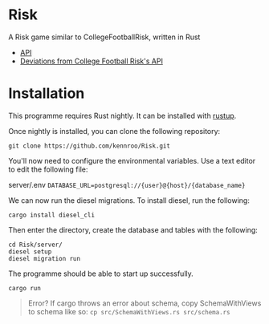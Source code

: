 # Risk
A Risk game similar to CollegeFootballRisk, written in Rust

- [API](/documentation/API.md)
- [Deviations from College Football Risk's API](/documentation/DEVIATIONS.md)

# Installation
This programme requires Rust nightly. It can be installed with [rustup](https://github.com/rust-lang/rustup#choosing-where-to-install).

Once nightly is installed, you can clone the following repository:

```git clone https://github.com/kennroo/Risk.git```

You'll now need to configure the environmental variables. Use a text editor to edit the following file:

server/.env
	 ```
	 DATABASE_URL=postgresql://{user}@{host}/{database_name}
	 ```

We can now run the diesel migrations. To install diesel, run the following:

`cargo install diesel_cli`

Then enter the directory, create the database and tables with the following:
```
cd Risk/server/
diesel setup
diesel migration run
```
The programme should be able to start up successfully.

`cargo run`
>Error?
>If cargo throws an error about schema, copy SchemaWithViews to schema like so:
`cp src/SchemaWithViews.rs src/schema.rs`
